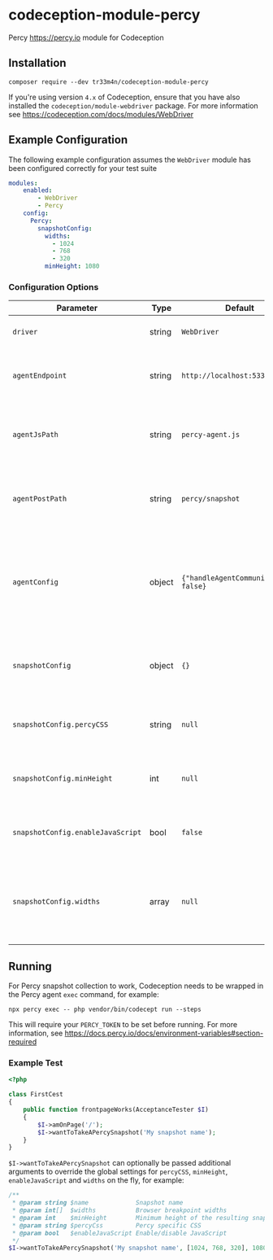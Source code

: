 # codeception-module-percy
Percy https://percy.io module for Codeception

## Installation
```shell script
composer require --dev tr33m4n/codeception-module-percy
```
If you're using version `4.x` of Codeception, ensure that you have also installed the `codeception/module-webdriver` package. For more information see https://codeception.com/docs/modules/WebDriver

## Example Configuration
The following example configuration assumes the `WebDriver` module has been configured correctly for your test suite
```yaml
modules:
    enabled:
        - WebDriver
        - Percy
    config:
      Percy:
        snapshotConfig:
          widths:
            - 1024
            - 768
            - 320
          minHeight: 1080
```
### Configuration Options
| Parameter                         | Type   | Default                               | Description                                                                                       |
| --------------------------------- | ------ | ------------------------------------- | ------------------------------------------------------------------------------------------------- |
| `driver`                          | string | `WebDriver`                           | Set an alternative driver                                                                         |
| `agentEndpoint`                   | string | `http://localhost:5338`               | The endpoint used for operations within the Percy agent                                           |
| `agentJsPath`                     | string | `percy-agent.js`                      | The path relative to the agent endpoint to retrieve the agent JS                                  |
| `agentPostPath`                   | string | `percy/snapshot`                      | The path relative to the agent endpoint to post a snapshot to                                     |
| `agentConfig`                     | object | `{"handleAgentCommunication": false}` | Additional configuration to pass the the `PercyAgent` class when initialised within Chrome driver |
| `snapshotConfig`                  | object | `{}`                                  | Additional configuration to pass to the "snapshot" functionality                                  |
| `snapshotConfig.percyCSS`         | string | `null`                                | Percy specific CSS to apply to the "snapshot"                                                     |
| `snapshotConfig.minHeight`        | int    | `null`                                | Minimum height of the resulting "snapshot" in pixels                                              |
| `snapshotConfig.enableJavaScript` | bool   | `false`                               | Enable JavaScript in the Percy rendering environment                                              |
| `snapshotConfig.widths`           | array  | `null`                                | An array of integers representing the browser widths at which you want to take snapshots          |


## Running
For Percy snapshot collection to work, Codeception needs to be wrapped in the Percy agent `exec` command, for example:
```shell script
npx percy exec -- php vendor/bin/codecept run --steps
```
This will require your `PERCY_TOKEN` to be set before running. For more information, see https://docs.percy.io/docs/environment-variables#section-required
### Example Test
```php
<?php

class FirstCest
{
    public function frontpageWorks(AcceptanceTester $I)
    {
        $I->amOnPage('/');
        $I->wantToTakeAPercySnapshot('My snapshot name');
    }
}
```
`$I->wantToTakeAPercySnapshot` can optionally be passed additional arguments to override the global settings for `percyCSS`, `minHeight`, `enableJavaScript` and `widths` on the fly, for example:
```php
/**
 * @param string $name             Snapshot name
 * @param int[]  $widths           Browser breakpoint widths
 * @param int    $minHeight        Minimum height of the resulting snapshot
 * @param string $percyCss         Percy specific CSS
 * @param bool   $enableJavaScript Enable/disable JavaScript 
 */
$I->wantToTakeAPercySnapshot('My snapshot name', [1024, 768, 320], 1080, 'iframe { display: none; }', true);
```